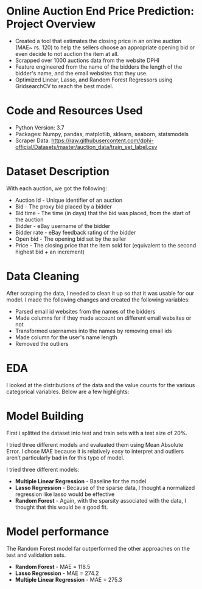 # Online Auction End Price Prediction: Project Overview
- Created a tool that estimates the closing price in an online auction (MAE~ rs. 120) to help the sellers choose an appropriate opening bid or even decide to not auction the item at all.
- Scrapped over 1000 auctions data from the website DPHI
- Feature engineered from the name of the bidders the length of the bidder's name, and the email websites that they use.
- Optimized Linear, Lasso, and Random Forest Regressors using GridsearchCV to reach the best model.

# Code and Resources Used
- Python Version: 3.7
- Packages: Numpy, pandas, matplotlib, sklearn, seaborn, statsmodels
- Scraper Data: https://raw.githubusercontent.com/dphi-official/Datasets/master/auction_data/train_set_label.csv

# Dataset Description
  With each auction, we got the following:
- Auction Id - Unique identifier of an auction
- Bid - The proxy bid placed by a bidder
- Bid time - The time (in days) that the bid was placed, from the start of the auction
- Bidder - eBay username of the bidder
- Bidder rate - eBay feedback rating of the bidder
- Open bid - The opening bid set by the seller
- Price - The closing price that the item sold for (equivalent to the second highest bid + an increment)

# Data Cleaning
After scraping the data, I needed to clean it up so that it was usable for our model. I made the following changes and created the following variables:
- Parsed email id websites from the names of the bidders
- Made columns for if they made account on different email websites or not
- Transformed usernames into the names by removing email ids
- Made column for the user's name length
- Removed the outliers 

# EDA
I looked at the distributions of the data and the value counts for the various categorical variables. Below are a few highlights:

# Model Building
First i splitted the dataset into test and train sets with a test size of 20%.

I tried three different models and evaluated them using Mean Absolute Error. I chose MAE because it is relatively easy to interpret and outliers aren’t particularly bad in for this type of model.

I tried three different models:

- **Multiple Linear Regression** - Baseline for the model
- **Lasso Regression** - Because of the sparse data, I thought a normalized regression like lasso would be effective
- **Random Forest** - Again, with the sparsity associated with the data, I thought that this would be a good fit.

# Model performance
The Random Forest model far outperformed the other approaches on the test and validation sets.

- **Random Forest** - MAE = 118.5
- **Lasso Regression** - MAE = 274.2
- **Multiple Linear Regression**  - MAE = 275.3


